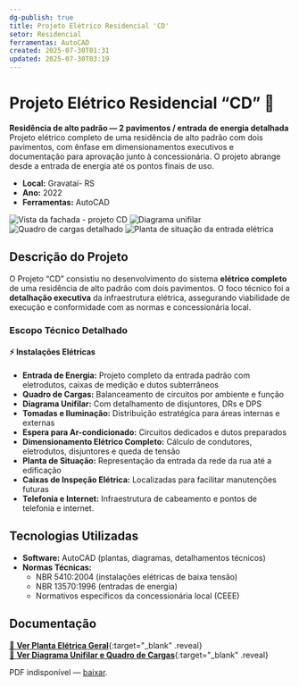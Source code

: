 ```yaml
---
dg-publish: true
title: Projeto Elétrico Residencial 'CD'
setor: Residencial
ferramentas: AutoCAD
created: 2025-07-30T01:31
updated: 2025-07-30T03:19
---
```


# Projeto Elétrico Residencial “CD” 🏡

**Residência de alto padrão — 2 pavimentos / entrada de energia detalhada**  
Projeto elétrico completo de uma residência de alto padrão com dois pavimentos, com ênfase em dimensionamentos executivos e documentação para aprovação junto à concessionária. O projeto abrange desde a entrada de energia até os pontos finais de uso.

- **Local:** Gravataí- RS
- **Ano:** 2022  
- **Ferramentas:** AutoCAD   

<div class="project-gallery reveal">
  <img src="/assets/imagens/capa_thumb.jpg_cd.jpg" alt="Vista da fachada - projeto CD" class="gallery-thumb" loading="lazy">
  <img src="/assets/imagens/unifilar_thumb.jpg_cd.jpg" alt="Diagrama unifilar" class="gallery-thumb" loading="lazy">
  <img src="/assets/imagens/quadro_cargas_thumb.jpg_cd.jpg" alt="Quadro de cargas detalhado" class="gallery-thumb" loading="lazy">
  <img src="/assets/imagens/planta_situacao_thumb.jpg_cd.jpg" alt="Planta de situação da entrada elétrica" class="gallery-thumb" loading="lazy">
</div>

## Descrição do Projeto

O Projeto “CD” consistiu no desenvolvimento do sistema **elétrico completo** de uma residência de alto padrão com dois pavimentos. O foco técnico foi a **detalhação executiva** da infraestrutura elétrica, assegurando viabilidade de execução e conformidade com as normas e concessionária local.

### Escopo Técnico Detalhado

#### ⚡ Instalações Elétricas
- **Entrada de Energia:** Projeto completo da entrada padrão com eletrodutos, caixas de medição e dutos subterrâneos
- **Quadro de Cargas:** Balanceamento de circuitos por ambiente e função
- **Diagrama Unifilar:** Com detalhamento de disjuntores, DRs e DPS
- **Tomadas e Iluminação:** Distribuição estratégica para áreas internas e externas
- **Espera para Ar-condicionado:** Circuitos dedicados e dutos preparados
- **Dimensionamento Elétrico Completo:** Cálculo de condutores, eletrodutos, disjuntores e queda de tensão
- **Planta de Situação:** Representação da entrada da rede da rua até a edificação
- **Caixas de Inspeção Elétrica:** Localizadas para facilitar manutenções futuras
- **Telefonia e Internet:** Infraestrutura de cabeamento e pontos de telefonia e internet.

## Tecnologias Utilizadas

- **Software:** AutoCAD (plantas, diagramas, detalhamentos técnicos)
- **Normas Técnicas:**  
  - NBR 5410:2004 (instalações elétricas de baixa tensão)  
  - NBR 13570:1996 (entradas de energia)  
  - Normativos específicos da concessionária local (CEEE)


## Documentação

[📄 **Ver Planta Elétrica Geral**](/assets/pdfs/projeto-cd_eletrica.pdf_cd.pdf){:target="_blank" .reveal}  
[📄 **Ver Diagrama Unifilar e Quadro de Cargas**](/assets/pdfs/projeto-cd_unifilar.pdf_cd.pdf){:target="_blank" .reveal}

<div class="pdf-container reveal">
  <object data="/assets/pdfs/projeto-cd_unifilar.pdf#toolbar=0"
          type="application/pdf" width="100%" height="500">
    <p>PDF indisponível — <a href="/assets/pdfs/projeto-cd_unifilar.pdf" target="_blank">baixar</a>.</p>
  </object>
</div>
